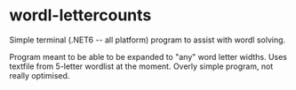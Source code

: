 # wordl-lettercounts
Simple terminal (.NET6 -- all platform) program to assist with wordl solving. 

Program meant to be able to be expanded to "any" word letter widths. Uses textfile from 5-letter wordlist at the moment. Overly simple program, not really optimised.
